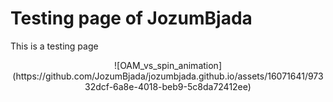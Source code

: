 # Testing page of JozumBjada

This is a testing page

<center>
![OAM_vs_spin_animation](https://github.com/JozumBjada/jozumbjada.github.io/assets/16071641/97332dcf-6a8e-4018-beb9-5c8da72412ee)
</center>

